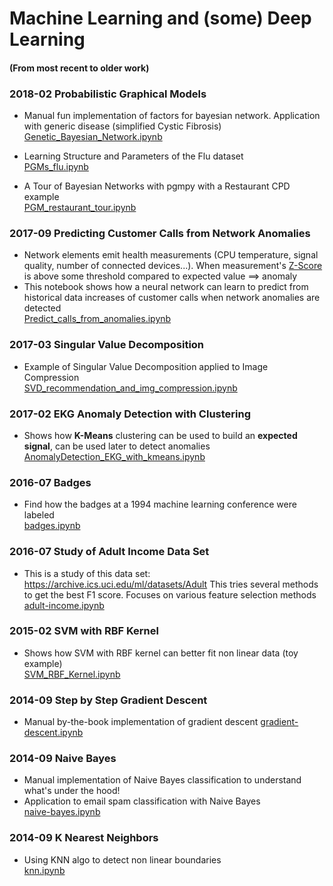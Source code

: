 Machine Learning and (some) Deep Learning 
=======================
#### (From most recent to older work)

### 2018-02 Probabilistic Graphical Models
- Manual fun implementation of factors for bayesian network. Application with generic disease (simplified Cystic Fibrosis)  
[Genetic_Bayesian_Network.ipynb](2018-01-probabilistic-graphical-models/2017-05-genetic-diseases/Genetic_Bayesian_Network.ipynb)

- Learning Structure and Parameters of the Flu dataset  
[PGMs_flu.ipynb](2018-01-probabilistic-graphical-models/2018-01-flu-learning-and-parameters/PGMs_flu.ipynb)

- A Tour of Bayesian Networks with pgmpy with a Restaurant CPD example  
[PGM_restaurant_tour.ipynb](2018-01-probabilistic-graphical-models/2018-02-PGMs-tour-with-restaurant/PGM_restaurant_tour.ipynb)


### 2017-09 Predicting Customer Calls from Network Anomalies
- Network elements emit health measurements (CPU temperature, signal quality, number of connected devices...). When measurement's [Z-Score](https://en.wikipedia.org/wiki/Standard_score) is above some threshold compared to expected value ==> anomaly
- This notebook shows how a neural network can learn to predict from historical data increases of customer calls when network anomalies are detected  
[Predict_calls_from_anomalies.ipynb](/2017-09-predicting-calls-from-network-anomalies/Predict_calls_from_anomalies.ipynb)

### 2017-03 Singular Value Decomposition
- Example of Singular Value Decomposition applied to Image Compression  
[SVD_recommendation_and_img_compression.ipynb](2017-03-singular-value-decomposition/SVD_recommendation_and_img_compression.ipynb)

### 2017-02 EKG Anomaly Detection with Clustering
- Shows how **K-Means** clustering can be used to build an **expected signal**, can be used later to detect anomalies  
[AnomalyDetection_EKG_with_kmeans.ipynb](2017-02-EKG-anomaly-detection-with-clustering/AnomalyDetection_EKG_with_kmeans.ipynb)

### 2016-07 Badges
- Find how the badges at a 1994 machine learning conference were labeled  
[badges.ipynb](2016-07-badges/badges.ipynb)

### 2016-07 Study of Adult Income Data Set
- This is a study of this data set: https://archive.ics.uci.edu/ml/datasets/Adult
This tries several methods to get the best F1 score. Focuses on various feature selection methods  
[adult-income.ipynb](2016-07-adult-income/adult-income.ipynb)

### 2015-02 SVM with RBF Kernel
- Shows how SVM with RBF kernel can better fit non linear data (toy example)  
[SVM_RBF_Kernel.ipynb](2015-02-SVM-RBF-Kernel/SVM_RBF_Kernel.ipynb)

### 2014-09 Step by Step Gradient Descent
- Manual by-the-book implementation of gradient descent
[gradient-descent.ipynb](2014-09-step-by-step-gradient-descent/gradient-descent.ipynb)  

### 2014-09 Naive Bayes
- Manual implementation of Naive Bayes classification to understand what's under the hood!
- Application to email spam classification with Naive Bayes  
[naive-bayes.ipynb](2014-09-naive-bayes/naive-bayes.ipynb)

### 2014-09 K Nearest Neighbors 
- Using KNN algo to detect non linear boundaries  
[knn.ipynb](2014-09-knn/knn.ipynb)

